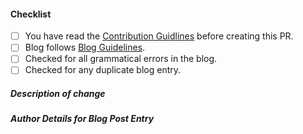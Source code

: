 <!--
Thank you for your pull request. Please review the below requirements.
-->

#### Checklist

<!-- Remove items that do not apply. For completed items, change [ ] to [x]. -->

- [ ] You have read the [Contribution Guidlines](https://github.com/LoginRadius/engineering-portal/blob/master/CONTRIBUTING.md) before creating this PR.
- [ ] Blog follows [Blog Guidelines](https://github.com/LoginRadius/engineering-portal/blob/master/GUIDELINES.md).
- [ ] Checked for all grammatical errors in the blog.
- [ ] Checked for any duplicate blog entry.

##### Description of change

<!-- In case of a bug please provide a short description of what is changed and add link of the relevant issue after this comment-->

##### Author Details for Blog Post Entry

<!-- Please provide your details in the format specified in the [Blog Guidelines](https://github.com/LoginRadius/engineering-portal/blob/master/GUIDELINES.md) -->
